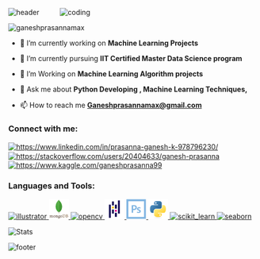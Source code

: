 ![header](https://capsule-render.vercel.app/api?color=timeGradient&height=250&type=waving&text=Hey%20There%20,I'm%20Prasanna%20Ganesh&fontSize=40&fontColor=060207&fontAlignY=35&desc=Datascience%20Professional&descAlignY=60&descAlign=50)
<img align="right" alt="coding" width="400" src="https://i.pinimg.com/originals/bd/e9/7a/bde97a2bb426f625fc9810ab662b74b3.gif">
<p align="left"> <img src="https://komarev.com/ghpvc/?username=ganeshprasannamax&label=Profile%20views&color=0e75b6&style=flat" alt="ganeshprasannamax" /> </p>

- 🔭 I’m currently working on **Machine Learning Projects**

- 🌱 I’m currently pursuing **IIT Certified Master Data Science program**

- 🤝 I’m Working on **Machine Learning Algorithm projects**

- 💬 Ask me about **Python Developing , Machine Learning Techniques,**

- 📫 How to reach me **Ganeshprasannamax@gmail.com**

<h3 align="left">Connect with me:</h3>
<p align="left">
<a href="https://linkedin.com/in/https://www.linkedin.com/in/prasanna-ganesh-k-978796230/" target="blank"><img align="center" src="https://raw.githubusercontent.com/rahuldkjain/github-profile-readme-generator/master/src/images/icons/Social/linked-in-alt.svg" alt="https://www.linkedin.com/in/prasanna-ganesh-k-978796230/" height="30" width="40" /></a>
<a href="https://stackoverflow.com/users/https://stackoverflow.com/users/20404633/ganesh-prasanna" target="blank"><img align="center" src="https://raw.githubusercontent.com/rahuldkjain/github-profile-readme-generator/master/src/images/icons/Social/stack-overflow.svg" alt="https://stackoverflow.com/users/20404633/ganesh-prasanna" height="30" width="40" /></a>
<a href="https://kaggle.com/https://www.kaggle.com/ganeshprasanna99" target="blank"><img align="center" src="https://raw.githubusercontent.com/rahuldkjain/github-profile-readme-generator/master/src/images/icons/Social/kaggle.svg" alt="https://www.kaggle.com/ganeshprasanna99" height="30" width="40" /></a>
</p>

<h3 align="left">Languages and Tools:</h3>
<p align="left"> <a href="https://www.adobe.com/in/products/illustrator.html" target="_blank" rel="noreferrer"> <img src="https://www.vectorlogo.zone/logos/adobe_illustrator/adobe_illustrator-icon.svg" alt="illustrator" width="40" height="40"/> </a> <a href="https://www.mongodb.com/" target="_blank" rel="noreferrer"> <img src="https://raw.githubusercontent.com/devicons/devicon/master/icons/mongodb/mongodb-original-wordmark.svg" alt="mongodb" width="40" height="40"/> </a> <a href="https://opencv.org/" target="_blank" rel="noreferrer"> <img src="https://www.vectorlogo.zone/logos/opencv/opencv-icon.svg" alt="opencv" width="40" height="40"/> </a> <a href="https://pandas.pydata.org/" target="_blank" rel="noreferrer"> <img src="https://raw.githubusercontent.com/devicons/devicon/2ae2a900d2f041da66e950e4d48052658d850630/icons/pandas/pandas-original.svg" alt="pandas" width="40" height="40"/> </a> <a href="https://www.photoshop.com/en" target="_blank" rel="noreferrer"> <img src="https://raw.githubusercontent.com/devicons/devicon/master/icons/photoshop/photoshop-line.svg" alt="photoshop" width="40" height="40"/> </a> <a href="https://www.python.org" target="_blank" rel="noreferrer"> <img src="https://raw.githubusercontent.com/devicons/devicon/master/icons/python/python-original.svg" alt="python" width="40" height="40"/> </a> <a href="https://scikit-learn.org/" target="_blank" rel="noreferrer"> <img src="https://upload.wikimedia.org/wikipedia/commons/0/05/Scikit_learn_logo_small.svg" alt="scikit_learn" width="40" height="40"/> </a> <a href="https://seaborn.pydata.org/" target="_blank" rel="noreferrer"> <img src="https://seaborn.pydata.org/_images/logo-mark-lightbg.svg" alt="seaborn" width="40" height="40"/> </a> </p>

![Stats](https://github-readme-stats.vercel.app/api?username=Ganeshprasannamax&&show_icons=true&title_color=ffffff&icon_color=bb2acf&text_color=daf7dc&bg_color=151515)
</p>
  
  ![footer](https://capsule-render.vercel.app/api?section=footer&type=waving)
          


<!--

